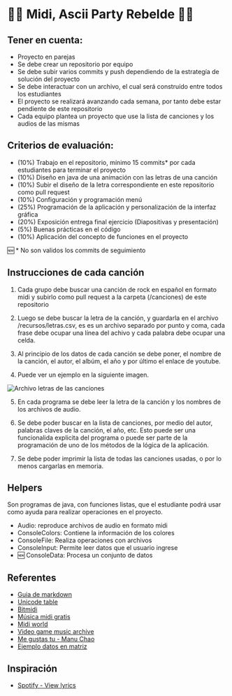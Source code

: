 # 🎵💃 Midi, Ascii Party Rebelde 🕺🎵

## Tener en cuenta:

- Proyecto en parejas
- Se debe crear un repositorio por equipo
- Se debe subir varios commits y push dependiendo de la estrategía de solución del proyecto
- Se debe interactuar con un archivo, el cual será construído entre todos los estudiantes
- El proyecto se realizará avanzando cada semana, por tanto debe estar pendiente de este repositorio
- Cada equipo plantea un proyecto que use la lista de canciones y los audios de las mismas

## Criterios de evaluación:

- (10%) Trabajo en el repositorio, mínimo 15 commits* por cada estudiantes para terminar el proyecto
- (10%) Diseño en java de una animación con las letras de una canción
- (10%) Subir el diseño de la letra correspondiente en este repositorio como pull request
- (10%) Configuración y programación menú
- (25%) Programación de la aplicación y personalización de la interfaz gráfica
- (20%) Exposición entrega final ejercicio (Diapositivas y presentación)
- (5%) Buenas prácticas en el código
- (10%) Aplicación del concepto de funciones en el proyecto

:new: * No son validos los commits de seguimiento

## Instrucciones de cada canción

1. Cada grupo debe buscar una canción de rock en español en formato midi y subirlo como pull request a la carpeta (/canciones) de este repositorio

2. Luego se debe buscar la letra de la canción, y guardarla en el archivo /recursos/letras.csv, es es un archivo separado por punto y coma, cada frase debe ocupar una línea del achivo y cada palabra debe ocupar una celda.

3. Al principio de los datos de cada canción se debe poner, el nombre de la canción, el autor, el albúm, el año y por último el enlace de youtube.

4. Puede ver un ejemplo en la siguiente imagen.

![Archivo letras de las canciones](recursos/ejemplo_archivo.png) 

5. En cada programa se debe leer la letra de la canción y los nombres de los archivos de audio.

6. Se debe poder buscar en la lista de canciones, por medio del autor, palabras claves de la canción, el año, etc. Esto puede ser una funcionalida explicita del programa o puede ser parte de la programación de uno de los métodos de la lógica de la aplicación.

7. Se debe poder imprimir la lista de todas las canciones usadas, o por lo menos cargarlas en memoria.

## Helpers

Son programas de java, con funciones listas, que el estudiante podrá usar como ayuda para realizar operaciones en el proyecto.

- Audio: reproduce archivos de audio en formato midi
- ConsoleColors: Contiene la información de los colores
- ConsoleFile: Realiza operaciones con archivos
- ConsoleInput: Permite leer datos que el usuario ingrese
- :new: ConsoleData: Procesa un conjunto de datos

## Referentes

- [Guia de markdown](https://github.com/adam-p/markdown-here/wiki/Markdown-Cheatsheet)
- [Unicode table](https://unicode-table.com/en/)
- [Bitmidi](https://bitmidi.com/)
- [Música midi gratis](http://www.musicamidigratis.com/)
- [Midi world](https://www.midiworld.com/)
- [Video game music archive](http://www.vgmusic.com/)
- [Me gustas tu - Manu Chao](https://genius.com/Manu-chao-me-gustas-tu-lyrics)
- [Ejemplo datos en matriz](https://onlinegdb.com/r14vUiWvu)

## Inspiración

- [Spotify - View lyrics](https://support.spotify.com/us/article/view-lyrics/)
